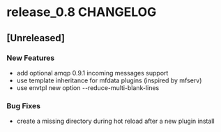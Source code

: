 # release_0.8 CHANGELOG


## [Unreleased]

### New Features
- add optional amqp 0.9.1 incoming messages support
- use template inheritance for mfdata plugins (inspired by mfserv)
- use envtpl new option --reduce-multi-blank-lines


### Bug Fixes
- create a missing directory during hot reload after a new plugin install





